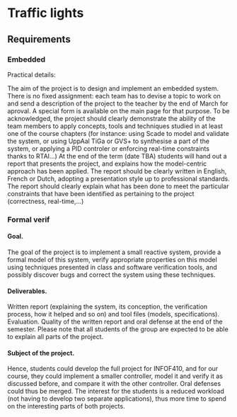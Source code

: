 # Traffic lights

## Requirements

### Embedded

Practical details:


The aim of the project is to design and implement an embedded system.
There is no fixed assignment: each team has to devise a topic to work on and send a description of the project to the teacher by the end of March for aproval. A special form is available on the main page for that purpose. To be acknowledged, the project should clearly demonstrate the ability of the team members to apply concepts, tools and techniques studied in at least one of the course chapters (for instance: using Scade to model and validate the system, or using UppAal TiGa or GVS+ to synthesise a part of the system, or applying a PID controler or enforcing real-time constraints thanks to RTAI...)
At the end of the term (date TBA) students will hand out a report that presents the project, and explains how the model-centric approach has been applied. The report should be clearly written in English, French or Dutch, adopting a presentation style up to professional standards. The report should clearly explain what has been done to meet the particular constraints that have been identified as pertaining to the project (correctness, real-time,...)


### Formal verif

#### Goal.
The goal of the project is to implement a small reactive system, provide a formal model of this system, verify appropriate properties on this model using techniques presented in class and software verification tools, and possibly discover bugs and correct the system using these techniques.
####  Deliverables. 
Written report (explaining the system, its conception, the verification process, how it helped and so on) and tool files (models, specifications).
Evaluation. Quality of the written report and oral defense at the end of the semester. Please note that all students of the group are expected to be able to explain all parts of the project.
#### Subject of the project. 
Hence, students could develop the full project for INFOF410, and for our course, they could implement a smaller controller, model it and verify it as discussed before, and compare it with the other controller. Oral defenses could thus be merged. The interest for the students is a reduced workload (not having to develop two separate applications), thus more time to spend on the interesting parts of both projects.
